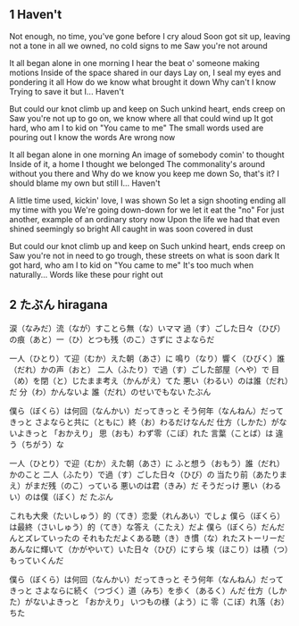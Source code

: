## 1 Haven't
Not enough, no time, you've gone before I cry aloud
Soon got sit up, leaving not a tone in all we owned, no cold signs to me
Saw you're not around

It all began alone in one morning
I hear the beat o' someone making motions
Inside of the space shared in our days
Lay on, I seal my eyes and pondering it all
How do we know what brought it down
Why can't I know
Trying to save it but I...
Haven't

But could our knot climb up and keep on
Such unkind heart, ends creep on
Saw you're not up to go on, we know where all that could wind up
It got hard, who am I to kid on
"You came to me"
The small words used are pouring out I know the words
Are wrong now

It all began alone in one morning
An image of somebody comin' to thought
Inside of it, a home I thought we belonged
The commonality's around without you there and 
Why do we know you keep me down
So, that's it?
I should blame my own but still I...
Haven't

A little time used, kickin' love, I was shown
So let a sign shooting ending all my time with you
We're going down-down for we let it eat the "no"
For just another, example of an ordinary story now
Upon the life we had that even shined seemingly so bright
All caught in was soon covered in dust

But could our knot climb up and keep on
Such unkind heart, ends creep on
Saw you're not in need to go trough, these streets on what is soon dark
It got hard, who am I to kid on
"You came to me"
It's too much when naturally...
Words like these pour right out

## 2 たぶん hiragana
涙（なみだ）流（なが）すことら無（な）いママ
過（す）ごした日々（ひび）の痕（あと）一（ひ）とつも残（のこ）さずに
さよならだ

一人（ひとり）て迎（むか）えた朝（あさ）に
鳴り（なり）響く（ひびく）誰（だれ）かの声（おと）
二人（ふたり）で過（す）ごした部屋（へや）で
目（め）を閉（と）じたまま考え（かんがえ）てた
悪い（わるい）のは誰（だれ）だ
分（わ）かんないよ
誰（だれ）のせいでもない
たぶん

僕ら（ぼくら）は何回（なんかい）だってきっと
そう何年（なんねん）だってきっと
さよならと共に（ともに）終（お）わるだけなんだ
仕方（しかた）がないよきっと
「おかえり」
思（おも）わず零（こぼ）れた
言葉（ことば）は
違う（ちがう）な

一人（ひとり）で迎（むか）えた朝（あさ）に
ふと想う（おもう）誰（だれ）かのこと
二人（ふたり）で過（す）ごした日々（ひび）の
当たり前（あたりまえ）がまだ残（のこ）っている
悪いのは君（きみ）だ
そうだっけ
悪い（わるい）のは僕（ぼく）だ
たぶん

これも大衆（たいしゅう）的（てき）恋愛（れんあい）でしょ
僕ら（ぼくら）は最終（さいしゅう）的（てき）な答え（こたえ）だよ
僕ら（ぼくら）だんだんとズレていったの
それもただよくある聴（き）き慣（な）れたストーリーだ
あんなに輝いて（かがやいて）いた日々（ひび）にすら
埃（ほこり）は積（つ）もっていくんだ

僕ら（ぼくら）は何回（なんかい）だってきっと
そう何年（なんねん）だってきっと
さよならに続く（つづく）道（みち）を歩く（あるく）んだ
仕方（しかた）がないよきっと
「おかえり」
いつもの様（よう）に
零（こぼ）れ落（お）ちた
